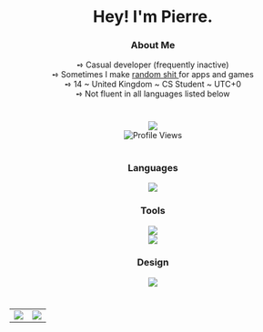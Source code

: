 <h1
    align="center">
    Hey! I'm Pierre.
</h1>

<h3
    align="center"
    style="font-weight: bold">
    About Me
</h3>

<div
    align="center">
    ➺ Casual developer (frequently inactive)
    <br>
    ➺ Sometimes I make
        <a
            href="https://github.com/sylvorus?tab=repositories">
            random shit
        </a>
    for apps and games
    <br>
    ➺ 14 ~ United Kingdom ~ CS Student ~ UTC+0
    <br>
    ➺ Not fluent in all languages listed below
</div>

#

<div
    align="center">
        <a
            href="https://discord.com/users/486463991586095104">
            <img
                src="https://lanyard.cnrad.dev/api/486463991586095104?borderRadius=10px&animated=:true&bg=282A3682&idleMessage=sylvorus is probably sleeping rn" />
        </a>
        <br>
        <img
            src="https://komarev.com/ghpvc/?username=sylvorus&style=for-the-badge&color=DD6487" alt="Profile Views" />
</div>

#

<h3
    align="center"
    style="font-weight: bold">
    Languages
</h3>
<div
    align="center"
    style="margin-top: 10px">
    <img
        src="https://skillicons.dev/icons?i=js,kotlin,py,lua,html,css&theme=dark" />
</div>

<h3
    align="center"
    style="font-weight: bold">
    Tools
</h3>
<div
    align="center">
    <img
        src="https://skillicons.dev/icons?i=visualstudio,bash,git,github,githubactions,stackoverflow,linux&theme=dark" />
    <br>
    <img
        src="https://skillicons.dev/icons?i=regex,codepen,dotnet,discord&theme=dark" />
</div>

<h3
    align="center"
    style="font-weight: bold">
    Design
</h3>
<div
    align="center">
    <img
        src="https://skillicons.dev/icons?i=ae,ai,ps,blender&theme=dark" />
</div>

#

<table
    align="center">
    <tr
        align="center">
        <td
            align="center"
            style="padding=0;width=50%;">
            <img
                src="https://github-readme-stats.vercel.app/api/?username=sylvorus&show_icons=true&hide_border=true&hide_title=true&count_private=true&theme=dracula" />
        </td>
        <td
            align="center"
            style="padding=0;width=50%;">
            <img
                src="https://github-readme-stats.quantumlytangled.vercel.app/api/top-langs/?username=sylvorus&layout=compact&show_icons=true&hide_border=true&count_private=true&theme=dracula" />
        </td>
    </tr>
</table>
